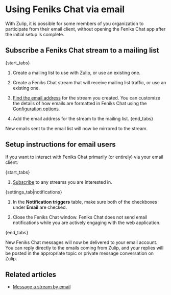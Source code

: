 # Using Feniks Chat via email

With Zulip, it is possible for some members of you organization to participate
from their email client, without opening the Feniks Chat app after the initial
setup is complete.

## Subscribe a Feniks Chat stream to a mailing list

{start_tabs}

1. Create a mailing list to use with Zulip, or use an existing one.

2. Create a Feniks Chat stream that will receive mailing list traffic, or
   use an existing one.

3. [Find the email address](/help/message-a-stream-by-email#message-a-stream-by-email_1)
   for the stream you created. You can customize the details of how emails
   are formatted in Feniks Chat using the
   [Configuration options][configuration-options].

[configuration-options]: /help/message-a-stream-by-email#configuration-options

4. Add the email address for the stream to the mailing list.
{end_tabs}

New emails sent to the email list will now be mirrored to the stream.

## Setup instructions for email users

If you want to interact with Feniks Chat primarily (or entirely) via your email client:

{start_tabs}

1. [Subscribe](/help/browse-and-subscribe-to-streams) to any streams you are
interested in.

{settings_tab|notifications}

1.  In the **Notification triggers** table, make sure both of the checkboxes
    under **Email** are checked.

1. Close the Feniks Chat window. Feniks Chat does not send email notifications
   while you are actively engaging with the web application.

{end_tabs}

New Feniks Chat messages will now be delivered to your email account. You
can reply directly to the emails coming from Zulip, and your replies
will be posted in the appropriate topic or private message
conversation on Zulip.

## Related articles

* [Message a stream by email](/help/message-a-stream-by-email)
